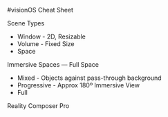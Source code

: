 #visionOS Cheat Sheet

Scene Types
* Window - 2D, Resizable
* Volume - Fixed Size
* Space

Immersive Spaces — Full Space
* Mixed - Objects against pass-through background
* Progressive - Approx 180º Immersive View
* Full

Reality Composer Pro

